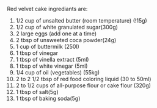 Red velvet cake ingrediants are:

1. 1/2 cup of unsalted butter (room temperature) (!15g)
2. 1/2 cup of white granulated sugar(300g)
3. 2 large eggs (add one at a time)
4. 2 tbsp of unsweeted coca powder(24g)
5. 1 cup of buttermilk (250l)
6. 1 tbsp of vinegar
7. 1 tbsp of vinella extract (5ml)
8. 1 tbsp of white vinegar (5ml)
9. 1/4 cup of oil (vegetables) (55kg)
10. 2 to 2 1/2 tbsp of red food coloring liquid (30 to 50ml)
11. 2 to 1/2 cups of all-purpose flour or cake flour (320g)
12. 1 tbsp of salt(5g)
13. 1 tbsp of baking soda(5g)